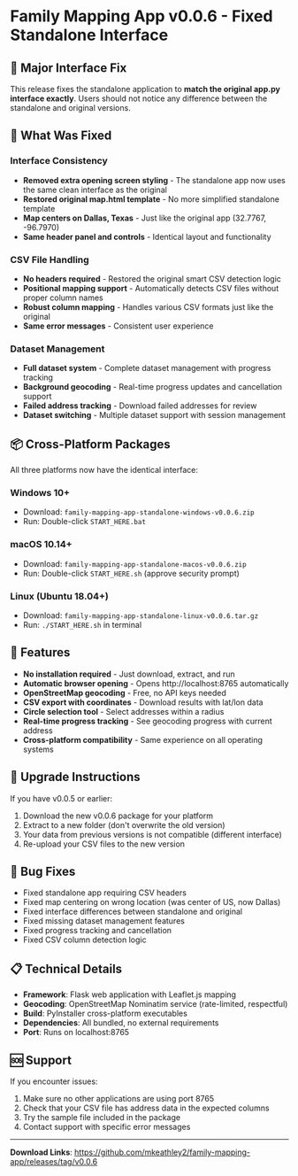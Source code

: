 # Family Mapping App v0.0.6 - Fixed Standalone Interface

## 🎯 Major Interface Fix

This release fixes the standalone application to **match the original app.py interface exactly**. Users should not notice any difference between the standalone and original versions.

## 🔧 What Was Fixed

### Interface Consistency
- **Removed extra opening screen styling** - The standalone app now uses the same clean interface as the original
- **Restored original map.html template** - No more simplified standalone template
- **Map centers on Dallas, Texas** - Just like the original app (32.7767, -96.7970)
- **Same header panel and controls** - Identical layout and functionality

### CSV File Handling
- **No headers required** - Restored the original smart CSV detection logic
- **Positional mapping support** - Automatically detects CSV files without proper column names
- **Robust column mapping** - Handles various CSV formats just like the original
- **Same error messages** - Consistent user experience

### Dataset Management
- **Full dataset system** - Complete dataset management with progress tracking
- **Background geocoding** - Real-time progress updates and cancellation support
- **Failed address tracking** - Download failed addresses for review
- **Dataset switching** - Multiple dataset support with session management

## 📦 Cross-Platform Packages

All three platforms now have the identical interface:

### Windows 10+
- Download: `family-mapping-app-standalone-windows-v0.0.6.zip`
- Run: Double-click `START_HERE.bat`

### macOS 10.14+
- Download: `family-mapping-app-standalone-macos-v0.0.6.zip`
- Run: Double-click `START_HERE.sh` (approve security prompt)

### Linux (Ubuntu 18.04+)
- Download: `family-mapping-app-standalone-linux-v0.0.6.tar.gz`
- Run: `./START_HERE.sh` in terminal

## 🚀 Features

- **No installation required** - Just download, extract, and run
- **Automatic browser opening** - Opens http://localhost:8765 automatically
- **OpenStreetMap geocoding** - Free, no API keys needed
- **CSV export with coordinates** - Download results with lat/lon data
- **Circle selection tool** - Select addresses within a radius
- **Real-time progress tracking** - See geocoding progress with current address
- **Cross-platform compatibility** - Same experience on all operating systems

## 🔄 Upgrade Instructions

If you have v0.0.5 or earlier:
1. Download the new v0.0.6 package for your platform
2. Extract to a new folder (don't overwrite the old version)
3. Your data from previous versions is not compatible (different interface)
4. Re-upload your CSV files to the new version

## 🐛 Bug Fixes

- Fixed standalone app requiring CSV headers
- Fixed map centering on wrong location (was center of US, now Dallas)
- Fixed interface differences between standalone and original
- Fixed missing dataset management features
- Fixed progress tracking and cancellation
- Fixed CSV column detection logic

## 📋 Technical Details

- **Framework**: Flask web application with Leaflet.js mapping
- **Geocoding**: OpenStreetMap Nominatim service (rate-limited, respectful)
- **Build**: PyInstaller cross-platform executables
- **Dependencies**: All bundled, no external requirements
- **Port**: Runs on localhost:8765

## 🆘 Support

If you encounter issues:
1. Make sure no other applications are using port 8765
2. Check that your CSV file has address data in the expected columns
3. Try the sample file included in the package
4. Contact support with specific error messages

---

**Download Links**: https://github.com/mkeathley2/family-mapping-app/releases/tag/v0.0.6 